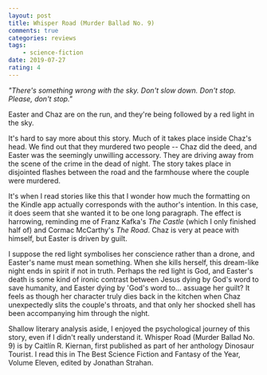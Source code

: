```yaml
---
layout: post
title: Whisper Road (Murder Ballad No. 9)
comments: true
categories: reviews
tags:
    - science-fiction
date: 2019-07-27
rating: 4
---
```


*"There's something wrong with the sky. Don't slow down. Don't stop. Please, don't stop."*

Easter and Chaz are on the run, and they're being followed by a red light in the sky.

It's hard to say more about this story. Much of it takes place inside Chaz's head. We find out that they murdered two people -- Chaz did the deed, and Easter was the seemingly unwilling accessory. They are driving away from the scene of the crime in the dead of night. The story takes place in disjointed flashes between the road and the farmhouse where the couple were murdered. 

It's when I read stories like this that I wonder how much the formatting on the Kindle app actually corresponds with the author's intention. In this case, it does seem that she wanted it to be one long paragraph. The effect is harrowing, reminding me of Franz Kafka's *The Castle* (which I only finished half of) and Cormac McCarthy's *The Road*. Chaz is very at peace with himself, but Easter is driven by guilt. 

I suppose the red light symbolises her conscience rather than a drone, and Easter's name must mean something. When she kills herself, this dream-like night ends in spirit if not in truth. Perhaps the red light is God, and Easter's death is some kind of ironic contrast between Jesus dying by God's word to save humanity, and Easter dying by 'God's word to... assuage her guilt? It feels as though her character truly dies back in the kitchen when Chaz unexpectedly slits the couple's throats, and that only her shocked shell has been accompanying him through the night.

Shallow literary analysis aside, I enjoyed the psychological journey of this story, even if I didn't really understand it. Whisper Road (Murder Ballad No. 9) is by Caitlín R. Kiernan, first published as part of her anthology Dinosaur Tourist. I read this in The Best Science Fiction and Fantasy of the Year, Volume Eleven, edited by Jonathan Strahan.